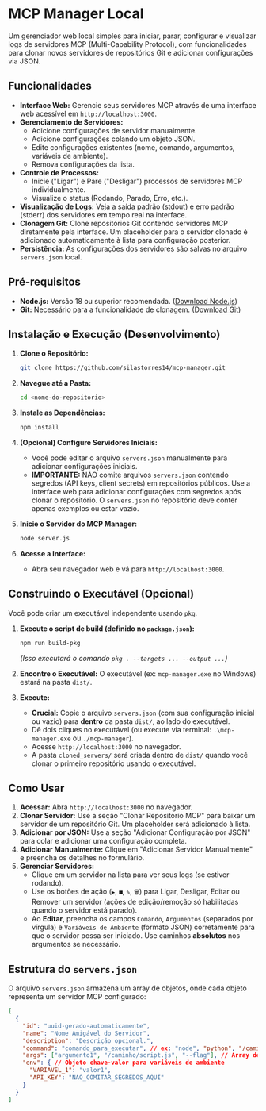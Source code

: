 # MCP Manager Local

Um gerenciador web local simples para iniciar, parar, configurar e visualizar logs de servidores MCP (Multi-Capability Protocol), com funcionalidades para clonar novos servidores de repositórios Git e adicionar configurações via JSON.

## Funcionalidades

*   **Interface Web:** Gerencie seus servidores MCP através de uma interface web acessível em `http://localhost:3000`.
*   **Gerenciamento de Servidores:**
    *   Adicione configurações de servidor manualmente.
    *   Adicione configurações colando um objeto JSON.
    *   Edite configurações existentes (nome, comando, argumentos, variáveis de ambiente).
    *   Remova configurações da lista.
*   **Controle de Processos:**
    *   Inicie ("Ligar") e Pare ("Desligar") processos de servidores MCP individualmente.
    *   Visualize o status (Rodando, Parado, Erro, etc.).
*   **Visualização de Logs:** Veja a saída padrão (stdout) e erro padrão (stderr) dos servidores em tempo real na interface.
*   **Clonagem Git:** Clone repositórios Git contendo servidores MCP diretamente pela interface. Um placeholder para o servidor clonado é adicionado automaticamente à lista para configuração posterior.
*   **Persistência:** As configurações dos servidores são salvas no arquivo `servers.json` local.

## Pré-requisitos

*   **Node.js:** Versão 18 ou superior recomendada. ([Download Node.js](https://nodejs.org/))
*   **Git:** Necessário para a funcionalidade de clonagem. ([Download Git](https://git-scm.com/downloads))

## Instalação e Execução (Desenvolvimento)

1.  **Clone o Repositório:**
    ```bash
    git clone https://github.com/silastorres14/mcp-manager.git
    ```

2.  **Navegue até a Pasta:**
    ```bash
    cd <nome-do-repositorio>
    ```

3.  **Instale as Dependências:**
    ```bash
    npm install
    ```

4.  **(Opcional) Configure Servidores Iniciais:**
    *   Você pode editar o arquivo `servers.json` manualmente para adicionar configurações iniciais.
    *   **IMPORTANTE:** NÃO comite arquivos `servers.json` contendo segredos (API keys, client secrets) em repositórios públicos. Use a interface web para adicionar configurações com segredos após clonar o repositório. O `servers.json` no repositório deve conter apenas exemplos ou estar vazio.

5.  **Inicie o Servidor do MCP Manager:**
    ```bash
    node server.js
    ```

6.  **Acesse a Interface:**
    *   Abra seu navegador web e vá para `http://localhost:3000`.

## Construindo o Executável (Opcional)

Você pode criar um executável independente usando `pkg`.

1.  **Execute o script de build (definido no `package.json`):**
    ```bash
    npm run build-pkg
    ```
    *(Isso executará o comando `pkg . --targets ... --output ...`)*

2.  **Encontre o Executável:** O executável (ex: `mcp-manager.exe` no Windows) estará na pasta `dist/`.

3.  **Execute:**
    *   **Crucial:** Copie o arquivo `servers.json` (com sua configuração inicial ou vazio) para **dentro** da pasta `dist/`, ao lado do executável.
    *   Dê dois cliques no executável (ou execute via terminal: `.\mcp-manager.exe` ou `./mcp-manager`).
    *   Acesse `http://localhost:3000` no navegador.
    *   A pasta `cloned_servers/` será criada dentro de `dist/` quando você clonar o primeiro repositório usando o executável.

## Como Usar

1.  **Acessar:** Abra `http://localhost:3000` no navegador.
2.  **Clonar Servidor:** Use a seção "Clonar Repositório MCP" para baixar um servidor de um repositório Git. Um placeholder será adicionado à lista.
3.  **Adicionar por JSON:** Use a seção "Adicionar Configuração por JSON" para colar e adicionar uma configuração completa.
4.  **Adicionar Manualmente:** Clique em "Adicionar Servidor Manualmente" e preencha os detalhes no formulário.
5.  **Gerenciar Servidores:**
    *   Clique em um servidor na lista para ver seus logs (se estiver rodando).
    *   Use os botões de ação (`▶`, `■`, `✎`, `🗑️`) para Ligar, Desligar, Editar ou Remover um servidor (ações de edição/remoção só habilitadas quando o servidor está parado).
    *   Ao **Editar**, preencha os campos `Comando`, `Argumentos` (separados por vírgula) e `Variáveis de Ambiente` (formato JSON) corretamente para que o servidor possa ser iniciado. Use caminhos **absolutos** nos argumentos se necessário.

## Estrutura do `servers.json`

O arquivo `servers.json` armazena um array de objetos, onde cada objeto representa um servidor MCP configurado:

```json
[
  {
    "id": "uuid-gerado-automaticamente",
    "name": "Nome Amigável do Servidor",
    "description": "Descrição opcional.",
    "command": "comando_para_executar", // ex: "node", "python", "/caminho/executavel"
    "args": ["argumento1", "/caminho/script.js", "--flag"], // Array de strings
    "env": { // Objeto chave-valor para variáveis de ambiente
      "VARIAVEL_1": "valor1",
      "API_KEY": "NAO_COMITAR_SEGREDOS_AQUI"
    }
  }
]